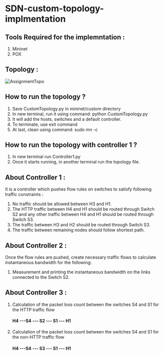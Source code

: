 # SDN-custom-topology-implmentation
## Tools Required for the implemntation : 
 1. Mininet
 2. POX 
 
 ## Topology :
 ![AssignmentTopo](https://user-images.githubusercontent.com/30742223/111028953-06a18280-8420-11eb-8347-f4df3681c224.png)
 
## How to run the topology ?
 1. Save CustomTopology.py in mininet/custom directory
 2. In new terminal, run it using command: python CustomTopology.py
 3. It will add the hosts, switches and a default controller.
 4. To terminate, use exit command 
 5. At last, clean using command:   sudo mn -c

## How to run the topology with controller 1 ?
 1. In new terminal run Controller1.py 
 2. Once it starts running, in another terminal run the topology file. 
 
 ## About Controller 1 : 
 It is a controller which pushes flow rules on switches to satisfy following traffic constraints :
 1.  No traffic should be allowed between H3 and H1.
 2.  The HTTP traffic between H4 and H1 should be routed through Switch S2 and any other traffic between H4 and H1 should be routed through Switch S3.
 3.  The traffic between H3 and H2 should be routed through Switch S3.
 4.  The traffic between remaining nodes should follow shortest path.
 
 ## About Controller 2 :
 Once the flow rules are pushed, create necessary traffic flows to calculate instantaneous bandwidth for the following:
 1. Measurement and printing the instantaneous bandwidth on the links connected to the Switch S2.

## About Controller 3 :
 1. Calculation of the packet loss count between the switches S4 and S1 for the HTTP traffic flow
     #### H4 ---S4 --- S2 --- S1 --- H1
 2. Calculation of the packet loss count between the switches S4 and S1 for the non-HTTP traffic flow
     #### H4 ---S4 --- S3 --- S1 --- H1
 
 
 
